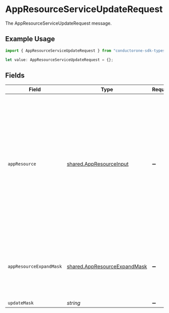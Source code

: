 # AppResourceServiceUpdateRequest

The AppResourceServiceUpdateRequest message.

## Example Usage

```typescript
import { AppResourceServiceUpdateRequest } from "conductorone-sdk-typescript/sdk/models/shared";

let value: AppResourceServiceUpdateRequest = {};
```

## Fields

| Field                                                                                                                                                                                                     | Type                                                                                                                                                                                                      | Required                                                                                                                                                                                                  | Description                                                                                                                                                                                               |
| --------------------------------------------------------------------------------------------------------------------------------------------------------------------------------------------------------- | --------------------------------------------------------------------------------------------------------------------------------------------------------------------------------------------------------- | --------------------------------------------------------------------------------------------------------------------------------------------------------------------------------------------------------- | --------------------------------------------------------------------------------------------------------------------------------------------------------------------------------------------------------- |
| `appResource`                                                                                                                                                                                             | [shared.AppResourceInput](../../../sdk/models/shared/appresourceinput.md)                                                                                                                                 | :heavy_minus_sign:                                                                                                                                                                                        | The app resource message is a single resource that can have entitlements.<br/><br/>This message contains a oneof named metadata. Only a single field of the following list may be set at a time:<br/>  - secretTrait<br/> |
| `appResourceExpandMask`                                                                                                                                                                                   | [shared.AppResourceExpandMask](../../../sdk/models/shared/appresourceexpandmask.md)                                                                                                                       | :heavy_minus_sign:                                                                                                                                                                                        | The app resource expand mask lets you get information about related objects from the request.                                                                                                             |
| `updateMask`                                                                                                                                                                                              | *string*                                                                                                                                                                                                  | :heavy_minus_sign:                                                                                                                                                                                        | N/A                                                                                                                                                                                                       |